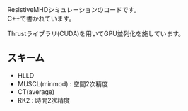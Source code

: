 ResistiveMHDシミュレーションのコードです。\
C++で書かれています。

Thrustライブラリ(CUDA)を用いてGPU並列化を施しています。

## スキーム
- HLLD
- MUSCL(minmod) : 空間2次精度
- CT(average)
- RK2 : 時間2次精度

